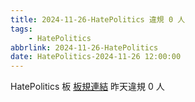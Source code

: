 ```yaml
---
title: 2024-11-26-HatePolitics 違規 0 人
tags:
    - HatePolitics
abbrlink: 2024-11-26-HatePolitics
date: HatePolitics-2024-11-26 12:00:00
---
```

HatePolitics 板 [板規連結](https://www.ptt.cc/bbs/HatePolitics/M.1617115262.A.D60.html)
昨天違規 0 人
